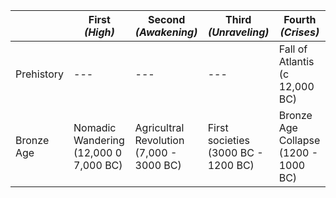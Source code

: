 ||First<br/>*(High)*|Second<br/>*(Awakening)*|Third<br/>*(Unraveling)*|Fourth<br/>*(Crises)*|
|---|---|---|---|---|
Prehistory | --- | --- | --- | Fall of Atlantis<br/>(c 12,000 BC)
Bronze Age | Nomadic Wandering (12,000 0 7,000 BC) | Agricultral Revolution (7,000 - 3000 BC) | First societies (3000 BC - 1200 BC) | Bronze Age Collapse (1200 - 1000 BC)
